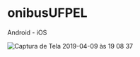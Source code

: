# onibusUFPEL
Android - iOS

![Captura de Tela 2019-04-09 às 19 08 37](https://user-images.githubusercontent.com/39891863/55838461-eca3ea80-5afa-11e9-94d7-6ffa0468ecc7.png)

